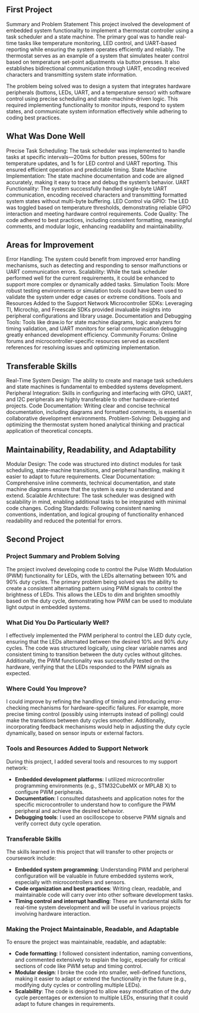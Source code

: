 ## First Project
Summary and Problem Statement
This project involved the development of embedded system functionality to implement a thermostat controller using a task scheduler and a state machine. The primary goal was to handle real-time tasks like temperature monitoring, LED control, and UART-based reporting while ensuring the system operates efficiently and reliably. The thermostat serves as an example of a system that simulates heater control based on temperature set-point adjustments via button presses. It also establishes bidirectional communication through UART, encoding received characters and transmitting system state information.

The problem being solved was to design a system that integrates hardware peripherals (buttons, LEDs, UART, and a temperature sensor) with software control using precise scheduling and state-machine-driven logic. This required implementing functionality to monitor inputs, respond to system states, and communicate system information effectively while adhering to coding best practices.

## What Was Done Well
Precise Task Scheduling: The task scheduler was implemented to handle tasks at specific intervals—200ms for button presses, 500ms for temperature updates, and 1s for LED control and UART reporting. This ensured efficient operation and predictable timing.
State Machine Implementation: The state machine documentation and code are aligned accurately, making it easy to trace and debug the system’s behavior.
UART Functionality: The system successfully handled single-byte UART communication, encoding received characters and transmitting formatted system states without multi-byte buffering.
LED Control via GPIO: The LED was toggled based on temperature thresholds, demonstrating reliable GPIO interaction and meeting hardware control requirements.
Code Quality: The code adhered to best practices, including consistent formatting, meaningful comments, and modular logic, enhancing readability and maintainability.

## Areas for Improvement
Error Handling: The system could benefit from improved error handling mechanisms, such as detecting and responding to sensor malfunctions or UART communication errors.
Scalability: While the task scheduler performed well for the current requirements, it could be enhanced to support more complex or dynamically added tasks.
Simulation Tools: More robust testing environments or simulation tools could have been used to validate the system under edge cases or extreme conditions.
Tools and Resources Added to the Support Network
Microcontroller SDKs: Leveraging TI, Microchip, and Freescale SDKs provided invaluable insights into peripheral configurations and library usage.
Documentation and Debugging Tools: Tools like draw.io for state machine diagrams, logic analyzers for timing validation, and UART monitors for serial communication debugging greatly enhanced development efficiency.
Community Forums: Online forums and microcontroller-specific resources served as excellent references for resolving issues and optimizing implementation.

## Transferable Skills
Real-Time System Design: The ability to create and manage task schedulers and state machines is fundamental to embedded systems development.
Peripheral Integration: Skills in configuring and interfacing with GPIO, UART, and I2C peripherals are highly transferable to other hardware-oriented projects.
Code Documentation: Writing clear and concise technical documentation, including diagrams and formatted comments, is essential in collaborative development environments.
Problem-Solving: Debugging and optimizing the thermostat system honed analytical thinking and practical application of theoretical concepts.

## Maintainability, Readability, and Adaptability
Modular Design: The code was structured into distinct modules for task scheduling, state-machine transitions, and peripheral handling, making it easier to adapt to future requirements.
Clear Documentation: Comprehensive inline comments, technical documentation, and state machine diagrams ensure that the system is easy to understand and extend.
Scalable Architecture: The task scheduler was designed with scalability in mind, enabling additional tasks to be integrated with minimal code changes.
Coding Standards: Following consistent naming conventions, indentation, and logical grouping of functionality enhanced readability and reduced the potential for errors.


## Second Project

### Project Summary and Problem Solving
The project involved developing code to control the Pulse Width Modulation (PWM) functionality for LEDs, with the LEDs alternating between 10% and 90% duty cycles. The primary problem being solved was the ability to create a consistent alternating pattern using PWM signals to control the brightness of LEDs. This allows the LEDs to dim and brighten smoothly based on the duty cycle, demonstrating how PWM can be used to modulate light output in embedded systems.

### What Did You Do Particularly Well?
I effectively implemented the PWM peripheral to control the LED duty cycle, ensuring that the LEDs alternated between the desired 10% and 90% duty cycles. The code was structured logically, using clear variable names and consistent timing to transition between the duty cycles without glitches. Additionally, the PWM functionality was successfully tested on the hardware, verifying that the LEDs responded to the PWM signals as expected.

### Where Could You Improve?
I could improve by refining the handling of timing and introducing error-checking mechanisms for hardware-specific failures. For example, more precise timing control (possibly using interrupts instead of polling) could make the transitions between duty cycles smoother. Additionally, incorporating feedback mechanisms would help in adjusting the duty cycle dynamically, based on sensor inputs or external factors.

### Tools and Resources Added to Support Network
During this project, I added several tools and resources to my support network:
- **Embedded development platforms**: I utilized microcontroller programming environments (e.g., STM32CubeMX or MPLAB X) to configure PWM peripherals.
- **Documentation**: I consulted datasheets and application notes for the specific microcontroller to understand how to configure the PWM peripheral and achieve the desired behavior.
- **Debugging tools**: I used an oscilloscope to observe PWM signals and verify correct duty cycle operation.

### Transferable Skills
The skills learned in this project that will transfer to other projects or coursework include:
- **Embedded system programming**: Understanding PWM and peripheral configuration will be valuable in future embedded systems work, especially with microcontrollers and sensors.
- **Code organization and best practices**: Writing clean, readable, and maintainable code will carry over into other software development tasks.
- **Timing control and interrupt handling**: These are fundamental skills for real-time system development and will be useful in various projects involving hardware interaction.

### Making the Project Maintainable, Readable, and Adaptable
To ensure the project was maintainable, readable, and adaptable:
- **Code formatting**: I followed consistent indentation, naming conventions, and commented extensively to explain the logic, especially for critical sections of code like PWM setup and timing control.
- **Modular design**: I broke the code into smaller, well-defined functions, making it easier to adapt or extend the functionality in the future (e.g., modifying duty cycles or controlling multiple LEDs).
- **Scalability**: The code is designed to allow easy modification of the duty cycle percentages or extension to multiple LEDs, ensuring that it could adapt to future changes in requirements.
